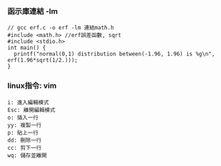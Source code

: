 ### 函示庫連結 -lm

```
// gcc erf.c -o erf -lm 連結math.h
#include <math.h> //erf誤差函數, sqrt
#include <stdio.h>
int main() {
  printf("normal(0,1) distribution between(-1.96, 1.96) is %g\n", erf(1.96*sqrt(1/2.)));
}
```

### linux指令: vim

```
i: 進入編輯模式
Esc: 離開編輯模式
o: 插入一行
yy: 複製一行
p: 貼上一行
dd: 刪除一行
cc: 剪下一行
wq: 儲存並離開
```